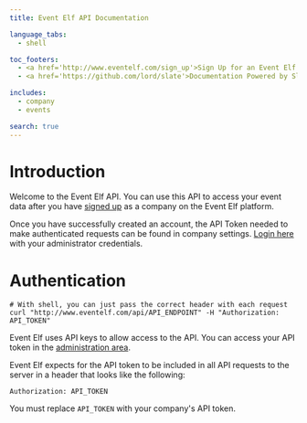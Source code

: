 ```yaml
---
title: Event Elf API Documentation

language_tabs:
  - shell

toc_footers:
  - <a href='http://www.eventelf.com/sign_up'>Sign Up for an Event Elf Account</a>
  - <a href='https://github.com/lord/slate'>Documentation Powered by Slate</a>

includes:
  - company
  - events

search: true
---
```


# Introduction

Welcome to the Event Elf API. You can use this API to access your event data after you have [signed up](http://www.eventelf.com/sign_up) as a company on the Event Elf platform.

Once you have successfully created an account, the API Token needed to make authenticated requests can be found in company settings. [Login here](http://www.eventelf.com/admin) with your administrator credentials.

# Authentication

```shell
# With shell, you can just pass the correct header with each request
curl "http://www.eventelf.com/api/API_ENDPOINT" -H "Authorization: API_TOKEN"
```

Event Elf uses API keys to allow access to the API. You can access your API token in the [administration area](http://www.eventelf.com/admin).

Event Elf expects for the API token to be included in all API requests to the server in a header that looks like the following:

`Authorization: API_TOKEN`

<aside class="notice">
You must replace <code>API_TOKEN</code> with your company's API token.
</aside>